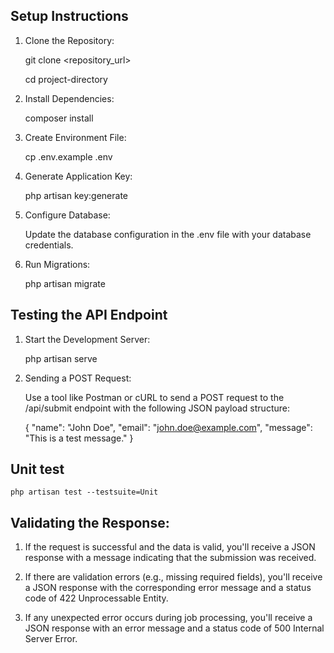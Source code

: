 ## Setup Instructions

1. Clone the Repository:

   git clone <repository_url>

   cd project-directory

2. Install Dependencies:

    composer install

3. Create Environment File:

    cp .env.example .env

4. Generate Application Key:

    php artisan key:generate

5. Configure Database:

    Update the database configuration in the .env file with your database credentials.

6. Run Migrations:

    php artisan migrate

## Testing the API Endpoint

1. Start the Development Server:

    php artisan serve

2. Sending a POST Request:

    Use a tool like Postman or cURL to send a POST request to the /api/submit endpoint with the following JSON payload structure:

    {
    "name": "John Doe",
    "email": "john.doe@example.com",
    "message": "This is a test message."
    }

## Unit test

    php artisan test --testsuite=Unit


## Validating the Response:

1. If the request is successful and the data is valid, you'll receive a JSON response with a message indicating that the submission was received.

2. If there are validation errors (e.g., missing required fields), you'll receive a JSON response with the corresponding error message and a status code of 422 Unprocessable Entity.

3. If any unexpected error occurs during job processing, you'll receive a JSON response with an error message and a status code of 500 Internal Server Error.
